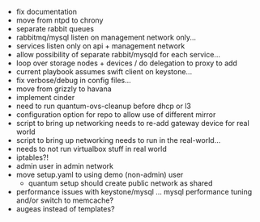 * fix documentation
* move from ntpd to chrony
* separate rabbit queues
* rabbitmq/mysql listen on management network only...
* services listen only on api + management network
* allow possibility of separate rabbit/mysqld for each service...
* loop over storage nodes + devices / do delegation to proxy to add
* current playbook assumes swift client on keystone...
* fix verbose/debug in config files...
* move from grizzly to havana
* implement cinder
* need to run quantum-ovs-cleanup before dhcp or l3
* configuration option for repo to allow use of different mirror
* script to bring up networking needs to re-add gateway device for real world
* script to bring up networking needs to run in the real-world...
* needs to not run virtualbox stuff in real world
* iptables?!
* admin user in admin network
* move setup.yaml to using demo (non-admin) user
    - quantum setup should create public network as shared
* performance issues with keystone/mysql ... mysql performance tuning and/or 
  switch to memcache?
* augeas instead of templates?
